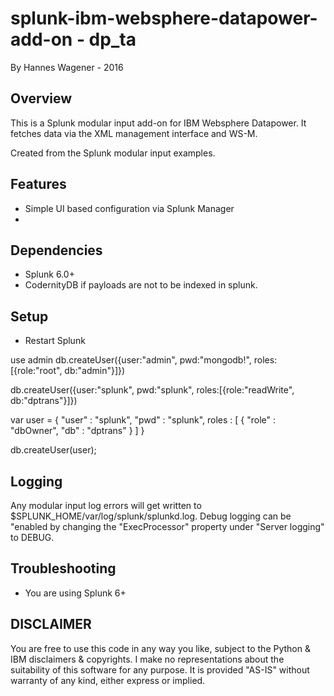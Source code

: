 # splunk-ibm-websphere-datapower-add-on - dp_ta

By Hannes Wagener - 2016

## Overview

This is a Splunk modular input add-on for IBM Websphere Datapower.
It fetches data via the XML management interface and WS-M.

Created from the Splunk modular input examples.

## Features

* Simple UI based configuration via Splunk Manager
*

## Dependencies

* Splunk 6.0+
* CodernityDB if payloads are not to be indexed in splunk.

## Setup

* Restart Splunk

use admin
db.createUser({user:"admin", pwd:"mongodb!", roles:[{role:"root", db:"admin"}]})


db.createUser({user:"splunk", pwd:"splunk", roles:[{role:"readWrite", db:"dptrans"}]})


var user = {
  "user" : "splunk",
  "pwd" : "splunk",
  roles : [
      {
          "role" : "dbOwner",
          "db" : "dptrans"
      }
  ]
}

db.createUser(user);


## Logging

Any modular input log errors will get written to $SPLUNK_HOME/var/log/splunk/splunkd.log.  Debug logging can be "enabled by changing the "ExecProcessor" property under "Server logging" to DEBUG.

## Troubleshooting

* You are using Splunk 6+


## DISCLAIMER
You are free to use this code in any way you like, subject to the Python & IBM disclaimers & copyrights. I make no representations about the suitability of this software for any purpose. It is provided "AS-IS" without warranty of any kind, either express or implied.
